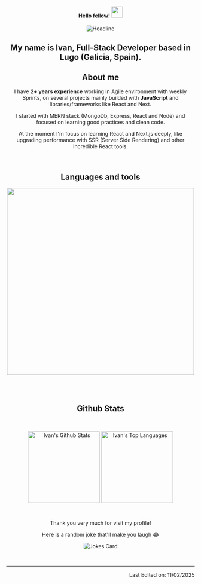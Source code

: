 <!--Header-->
<h4 align="center">Hello fellow! <img src="https://raw.githubusercontent.com/MartinHeinz/MartinHeinz/master/wave.gif" width="30"/></h4>

<div align=center>
  <img src="https://readme-typing-svg.herokuapp.com?color=%236FDA44&size=32&center=true&vCenter=true&width=600&height=50&lines=I'm+Ivan+Lopez+%F0%9F%91%8B;;Full-Stack+Developer;;Software+Engineer+Student;" alt="Headline" />
  <h2 align="center">
    My name is Ivan, Full-Stack Developer based in Lugo (Galicia, Spain). </h2>
</div>


<h2 align="center">About me</h2>
  <div align="center">
    <article>
      <p>I have <strong>2+ years experience</strong> working in Agile environment with weekly Sprints, on several projects mainly builded with <strong>JavaScript</strong> and libraries/frameworks like React and Next.</p>
      <p>I started with MERN stack (MongoDb, Express, React and Node) and focused on learning good practices and clean code. </p>
      <p>At the moment I'm focus on learning React and Next.js deeply, like upgrading performance with SSR (Server Side Rendering) and other incredible React tools.</p>
    </article>
  </div>
<br>

<!--Languages and Tools Section-->       
<h2 align="center">Languages and tools</h2> 
<p align="center">
<img width="500px"  src="https://skillicons.dev/icons?i=html,css,js,python,react,nextjs,astro,ts,nodejs,express,postgres,mongo,git,github,docker,aws,postman,supabase,cloudflare,figma&perline=10"  />
</p>
<br>
<br>

<h2 align="center">Github Stats</h2>
<br>

<p align="center">
  <img align="center" alt="Ivan's Github Stats" src="https://github-readme-stats.vercel.app/api/?username=Ivanlopez-dev&show_icons=true&include_all_commits=true&count_private=true&theme=react&hide_border=true&bg_color=1F222E&title_color=F85D7F&icon_color=F8D866" height="192px"/>
  <img align="center" alt="Ivan's Top Languages" src="https://github-readme-stats.vercel.app/api/top-langs/?username=Ivanlopez-dev&langs_count=8&layout=compact&theme=react&hide_border=true&bg_color=1F222E&title_color=F85D7F&icon_color=F8D866" height="192px"/>
</p>

&emsp;
&emsp;
<br>

<div align="center">
  Thank you very much for visit my profile!
  <br>
  
  Here is a random joke that'll make you laugh 😂
  
  ![Jokes Card](https://readme-jokes.vercel.app/api?theme=dracula&hideBorder)
  
</div>


<br>


-----

<p align="end">
  Last Edited on: 11/02/2025
  
</p>
